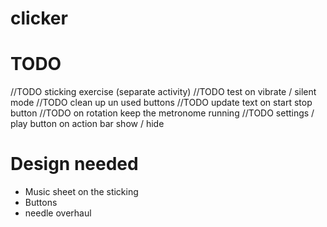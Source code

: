 clicker
=======

# TODO
//TODO sticking exercise (separate activity)
//TODO test on vibrate / silent mode
//TODO clean up un used buttons
//TODO update text on start stop button
//TODO on rotation keep the metronome running
//TODO settings / play button on action bar show / hide

# Design needed
* Music sheet on the sticking
* Buttons
* needle overhaul
